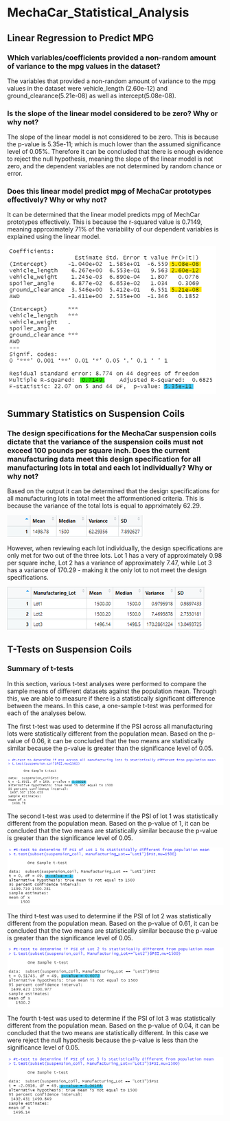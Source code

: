 # MechaCar_Statistical_Analysis

## Linear Regression to Predict MPG

### Which variables/coefficients provided a non-random amount of variance to the mpg values in the dataset?
The variables that provided a non-random amount of variance to the mpg values in the dataset were vehicle_length (2.60e-12) and ground_clearance(5.21e-08) as well as intercept(5.08e-08).

### Is the slope of the linear model considered to be zero? Why or why not?
The slope of the linear model is not considered to be zero. This is because the p-value is 5.35e-11; which is much lower than the assumed significance level of 0.05%. Therefore it can be concluded that there is enough evidence to reject the null hypothesis, meaning the slope of the linear model is not zero, and the dependent variables are not determined by random chance or error.

### Does this linear model predict mpg of MechaCar prototypes effectively? Why or why not?
It can be determined that the linear model predicts mpg of MechCar prototypes effectively. This is because the r-squared value is 0.7149, meaning approximately 71% of the variability of our dependent variables is explained using the linear model. 

![deliverable_one.png](https://github.com/vanessamignelli/MechaCar_Statistical_Analysis/blob/main/resources/deliverable_one.png)

## Summary Statistics on Suspension Coils

### The design specifications for the MechaCar suspension coils dictate that the variance of the suspension coils must not exceed 100 pounds per square inch. Does the current manufacturing data meet this design specification for all manufacturing lots in total and each lot individually? Why or why not?
Based on the output it can be determined that the design specifications for all manufacturing lots in total meet the afformentioned criteria. This is because the variance of the total lots is equal to apprximately 62.29.

![total_summary_df.png](https://github.com/vanessamignelli/MechaCar_Statistical_Analysis/blob/main/resources/total_summary_df.png)

However, when reviewing each lot individually, the design specifications are only met for two out of the three lots. Lot 1 has a very of approximately 0.98 per square inche, Lot 2 has a variance of approximately 7.47, while Lot 3 has a variance of 170.29 - making it the only lot to not meet the design specifications. 

![lot_summary_df.png](https://github.com/vanessamignelli/MechaCar_Statistical_Analysis/blob/main/resources/lot_summary_df.png)

## T-Tests on Suspension Coils

### Summary of t-tests
In this section, various t-test analyses were performed to compare the sample means of different datasets against the population mean. Through this, we are able to measure if there is a statistically significant difference between the means. In this case, a one-sample t-test was performed for each of the analyses below.

The first t-test was used to determine if the PSI across all manufacturing lots were statistically different from the population mean. Based on the p-value of 0.06, it can be concluded that the two means are statistically similar because the p-value is greater than the significance level of 0.05.

![ttest_1.png](https://github.com/vanessamignelli/MechaCar_Statistical_Analysis/blob/main/resources/ttest_1.png)

The second t-test was used to determine if the PSI of lot 1 was statistically different from the population mean. Based on the p-value of 1, it can be concluded that the two means are statistically similar because the p-value is greater than the significance level of 0.05.

![ttest_2.png](https://github.com/vanessamignelli/MechaCar_Statistical_Analysis/blob/main/resources/ttest_2.png)

The third t-test was used to determine if the PSI of lot 2 was statistically different from the population mean. Based on the p-value of 0.61, it can be concluded that the two means are statistically similar because the p-value is greater than the significance level of 0.05.

![ttest_3](https://github.com/vanessamignelli/MechaCar_Statistical_Analysis/blob/main/resources/ttest_3.png)

The fourth t-test was used to determine if the PSI of lot 3 was statistically different from the population mean. Based on the p-value of 0.04, it can be concluded that the two means are statistically different. In this case we were reject the null hypothesis because the p-value is less than the significance level of 0.05.

![ttest_4](https://github.com/vanessamignelli/MechaCar_Statistical_Analysis/blob/main/resources/ttest_4.png)
